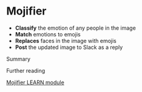 # Mojifier

- **Classify** the emotion of any people in the image
- **Match** emotions to emojis
- **Replaces** faces in the image with emojis
- **Post** the updated image to Slack as a reply



Summary

Further reading

[Mojifier LEARN module](https://docs.microsoft.com/en-us/learn/modules/replace-faces-with-emojis-matching-emotion/)